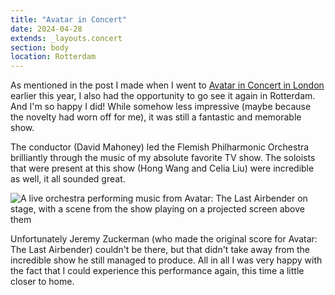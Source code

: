 ```yaml
---
title: "Avatar in Concert"
date: 2024-04-28
extends: _layouts.concert
section: body
location: Rotterdam
---
```


As mentioned in the post I made when I went to [Avatar in Concert in London](./avatar-in-concert-london.md) earlier this
year, I also had the opportunity to go see it again in Rotterdam. And I'm so happy I did! While somehow less impressive
(maybe because the novelty had worn off for me), it was still a fantastic and memorable show.

The conductor (David Mahoney) led the Flemish Philharmonic Orchestra brilliantly through the music of my absolute
favorite TV show. The soloists that were present at this show (Hong Wang and Celia Liu) were incredible as well, it all
sounded great.

![A live orchestra performing music from Avatar: The Last Airbender on stage, with a scene from the show playing on a projected screen above them](/assets/images/concerts/avatar-in-concert-rotterdam.jpg)

Unfortunately Jeremy Zuckerman (who made the original score for Avatar: The Last Airbender) couldn't be there, but that
didn't take away from the incredible show he still managed to produce. All in all I was very happy with the fact that I
could experience this performance again, this time a little closer to home.
